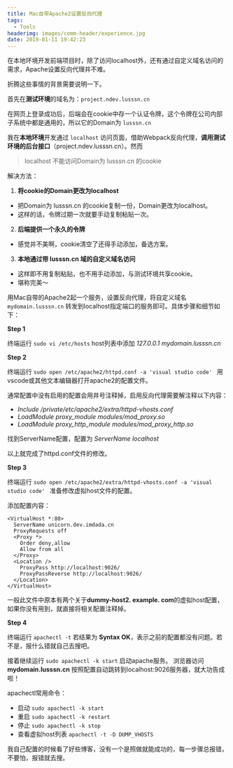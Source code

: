 ```yaml
---
title: Mac自带Apache2设置反向代理
tags:
  - Tools
headerimg: images/comm-header/experience.jpg
date: 2019-01-11 19:42:23
---
```

在本地环境开发前端项目时，除了访问localhost外，还有通过自定义域名访问的需求，Apache设置反向代理并不难。
<!-- more -->
折腾这些事情的背景需要说明一下。

首先在**测试环境**的域名为：`project.ndev.lusssn.cn`

在网页上登录成功后，后端会在cookie中存一个认证令牌，这个令牌在公司内部子系统中都是通用的，所以它的Domain为 `lusssn.cn`

我在**本地环境**开发通过 `localhost` 访问页面，借助Webpack反向代理，**调用测试环境的后台接口**（project.ndev.lusssn.cn）。然而

> localhost 不能访问Domain为 lusssn.cn 的cookie

解决方法：
1. **将cookie的Domain更改为localhost**
  - 把Domain为 lusssn.cn 的cookie复制一份，Domain更改为localhost。
  - 这样的话，令牌过期一次就要手动复制粘贴一次。
2. **后端提供一个永久的令牌**
  - 感觉并不美啊，cookie清空了还得手动添加，备选方案。
3. **本地通过带 lusssn.cn 域的自定义域名访问**
  - 这样即不用复制粘贴，也不用手动添加，与测试环境共享cookie。
  - 堪称完美～

用Mac自带的Apache2起一个服务，设置反向代理，将自定义域名 `mydomain.lusssn.cn` 转发到localhost指定端口的服务即可。具体步骤和细节如下：

**Step 1**

终端运行 `sudo vi /etc/hosts`
host列表中添加 *127.0.0.1  mydomain.lusssn.cn*

**Step 2**

终端运行 `sudo open /etc/apache2/httpd.conf -a 'visual studio code' `
用vscode或其他文本编辑器打开apache2的配置文件。

通常配置中没有启用的配置会用井号注释掉，启用反向代理需要解注释以下内容：
- *Include /private/etc/apache2/extra/httpd-vhosts.conf*
- *LoadModule proxy_module modules/mod_proxy.so*
- *LoadModule proxy_http_module modules/mod_proxy_http.so*

找到ServerName配置，配置为 *ServerName localhost*

以上就完成了httpd.conf文件的修改。

**Step 3**

终端运行 `sudo open /etc/apache2/extra/httpd-vhosts.conf -a 'visual studio code' `
准备修改虚拟host文件的配置。

添加配置内容：
```
<VirtualHost *:80>
  ServerName unicorn.dev.imdada.cn
  ProxyRequests off
  <Proxy *>
    Order deny,allow
    Allow from all
  </Proxy>
  <Location />
    ProxyPass http://localhost:9026/
    ProxyPassReverse http://localhost:9026/
  </Location>
</VirtualHost>
```

一般此文件中原本有两个关于**dummy-host2. example. com**的虚拟host配置，如果你没有用到，就直接将相关配置注释掉。

**Step 4**

终端运行 `apachectl -t`
若结果为 **Syntax OK**，表示之前的配置都没有问题。若不是，报什么错就自己去搜吧。

接着继续运行 `sudo apachectl -k start` 启动apache服务。
浏览器访问 **mydomain.lusssn.cn** 按照配置自动跳转到localhost:9026服务器，就大功告成啦！

apachectl常用命令：
- 启动 `sudo apachectl -k start`
- 重启 `sudo apachectl -k restart`
- 停止 `sudo apachectl -k stop`
- 查看虚拟host列表 `apachectl -t -D DUMP_VHOSTS`

我自己配置的时候看了好些博客，没有一个是照做就能成功的，每一步骤总报错，不要怕，报错就去搜。
